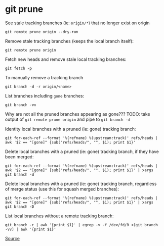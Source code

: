 # git prune

See stale tracking branches (ie: `origin/*`) that no longer exist on origin

```
git remote prune origin --dry-run
```

Remove stale tracking branches (keeps the local branch itself):

```
git remote prune origin
```

Fetch new heads and remove stale local tracking branches:

```
git fetch -p
```

To manually remove a tracking branch

```
git branch -d -r origin/<name>
```

List branches including `gone` branches:

```
git branch -vv
```

Why are not all the pruned branches appearing as gone??? TODO: take output of `git remote prune origin` and pipe to `git branch -d` 

Identity local branches with a pruned (ie: gone) tracking branch:

```
git for-each-ref --format '%(refname) %(upstream:track)' refs/heads | awk '$2 == "[gone]" {sub("refs/heads/", "", $1); print $1}'
```

Delete local branches with a pruned (ie: gone) tracking branch, if they have been merged:

```
git for-each-ref --format '%(refname) %(upstream:track)' refs/heads | awk '$2 == "[gone]" {sub("refs/heads/", "", $1); print $1}' | xargs git branch -d
```

Delete local branches with a pruned (ie: gone) tracking branch, regardless of merge status (use this for squash merged branches):

```
git for-each-ref --format '%(refname) %(upstream:track)' refs/heads | awk '$2 == "[gone]" {sub("refs/heads/", "", $1); print $1}' | xargs git branch -D
```

List local branches without a remote tracking branch:

```
git branch -r | awk '{print $1}' | egrep -v -f /dev/fd/0 <(git branch -vv) | awk '{print $1}'
```

[Source](https://stackoverflow.com/a/33548037/149412)
